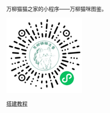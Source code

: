 万柳猫猫之家的小程序——万柳猫咪图鉴。

<img src="./万柳猫咪图鉴.jpg" width = "200" height = "200" alt="万柳猫咪图鉴" />

[搭建教程]([腾讯文档](https://docs.qq.com/doc/DSUJOTmNwdkFFVkZZ?u=064d7fd237c64c73a5413f5b86090a63))